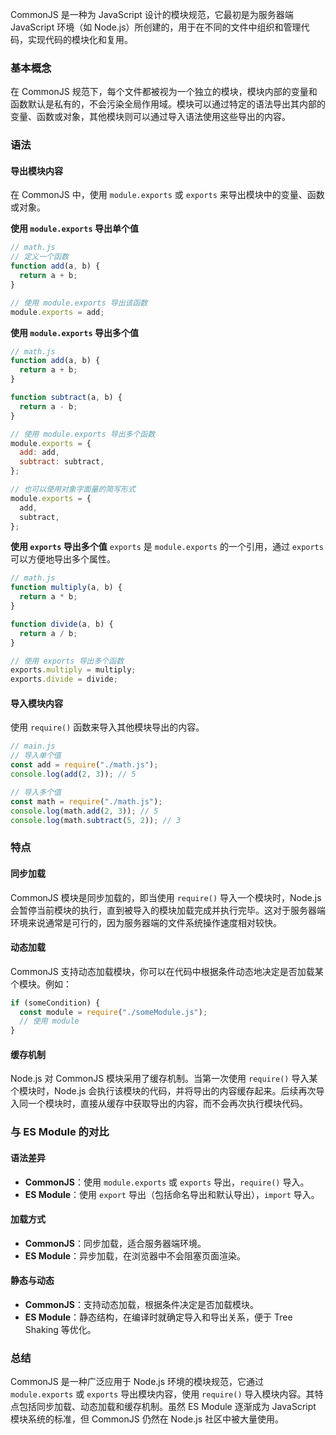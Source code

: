CommonJS 是一种为 JavaScript 设计的模块规范，它最初是为服务器端 JavaScript 环境（如 Node.js）所创建的，用于在不同的文件中组织和管理代码，实现代码的模块化和复用。

### 基本概念

在 CommonJS 规范下，每个文件都被视为一个独立的模块，模块内部的变量和函数默认是私有的，不会污染全局作用域。模块可以通过特定的语法导出其内部的变量、函数或对象，其他模块则可以通过导入语法使用这些导出的内容。

### 语法

#### 导出模块内容

在 CommonJS 中，使用 `module.exports` 或 `exports` 来导出模块中的变量、函数或对象。

**使用 `module.exports` 导出单个值**

```javascript
// math.js
// 定义一个函数
function add(a, b) {
  return a + b;
}

// 使用 module.exports 导出该函数
module.exports = add;
```

**使用 `module.exports` 导出多个值**

```javascript
// math.js
function add(a, b) {
  return a + b;
}

function subtract(a, b) {
  return a - b;
}

// 使用 module.exports 导出多个函数
module.exports = {
  add: add,
  subtract: subtract,
};

// 也可以使用对象字面量的简写形式
module.exports = {
  add,
  subtract,
};
```

**使用 `exports` 导出多个值**
`exports` 是 `module.exports` 的一个引用，通过 `exports` 可以方便地导出多个属性。

```javascript
// math.js
function multiply(a, b) {
  return a * b;
}

function divide(a, b) {
  return a / b;
}

// 使用 exports 导出多个函数
exports.multiply = multiply;
exports.divide = divide;
```

#### 导入模块内容

使用 `require()` 函数来导入其他模块导出的内容。

```javascript
// main.js
// 导入单个值
const add = require("./math.js");
console.log(add(2, 3)); // 5

// 导入多个值
const math = require("./math.js");
console.log(math.add(2, 3)); // 5
console.log(math.subtract(5, 2)); // 3
```

### 特点

#### 同步加载

CommonJS 模块是同步加载的，即当使用 `require()` 导入一个模块时，Node.js 会暂停当前模块的执行，直到被导入的模块加载完成并执行完毕。这对于服务器端环境来说通常是可行的，因为服务器端的文件系统操作速度相对较快。

#### 动态加载

CommonJS 支持动态加载模块，你可以在代码中根据条件动态地决定是否加载某个模块。例如：

```javascript
if (someCondition) {
  const module = require("./someModule.js");
  // 使用 module
}
```

#### 缓存机制

Node.js 对 CommonJS 模块采用了缓存机制。当第一次使用 `require()` 导入某个模块时，Node.js 会执行该模块的代码，并将导出的内容缓存起来。后续再次导入同一个模块时，直接从缓存中获取导出的内容，而不会再次执行模块代码。

### 与 ES Module 的对比

#### 语法差异

- **CommonJS**：使用 `module.exports` 或 `exports` 导出，`require()` 导入。
- **ES Module**：使用 `export` 导出（包括命名导出和默认导出），`import` 导入。

#### 加载方式

- **CommonJS**：同步加载，适合服务器端环境。
- **ES Module**：异步加载，在浏览器中不会阻塞页面渲染。

#### 静态与动态

- **CommonJS**：支持动态加载，根据条件决定是否加载模块。
- **ES Module**：静态结构，在编译时就确定导入和导出关系，便于 Tree Shaking 等优化。

### 总结

CommonJS 是一种广泛应用于 Node.js 环境的模块规范，它通过 `module.exports` 或 `exports` 导出模块内容，使用 `require()` 导入模块内容。其特点包括同步加载、动态加载和缓存机制。虽然 ES Module 逐渐成为 JavaScript 模块系统的标准，但 CommonJS 仍然在 Node.js 社区中被大量使用。
